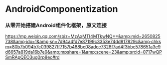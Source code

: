 # AndroidComponentization
### 从零开始搭建Android组件化框架，原文连接<br >
https://mp.weixin.qq.com/sbiz=MzAxMTI4MTkwNQ==&amp;mid=2650825738&amp;idx=1&amp;sn=7d94a4fd7e87199c3353e74dd817829c&amp;chksm=80b7b094b7c039827ff7157b488be08adce7328f7ad4f3bbe578651a3e9d6657a819da16b7e9&amp;mpshare=1&amp;scene=23&amp;srcid=0717wQPSmRApQEO3ug0rp8eo#rd
